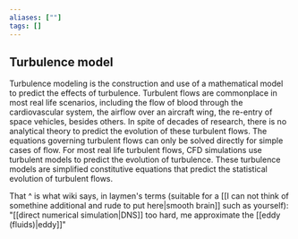 ```yaml
---
aliases: [""]
tags: []
---
```


## Turbulence model
Turbulence modeling is the construction and use of a mathematical model to predict the effects of turbulence. Turbulent flows are commonplace in most real life scenarios, including the flow of blood through the cardiovascular system, the airflow over an aircraft wing, the re-entry of space vehicles, besides others. In spite of decades of research, there is no analytical theory to predict the evolution of these turbulent flows. The equations governing turbulent flows can only be solved directly for simple cases of flow. For most real life turbulent flows, CFD simulations use turbulent models to predict the evolution of turbulence. These turbulence models are simplified constitutive equations that predict the statistical evolution of turbulent flows.

That ^ is what wiki says, in laymen's terms (suitable for a [[I can not think of somethine additional and rude to put here|smooth brain]] such as yourself): "[[direct numerical simulation|DNS]] too hard, me approximate the [[eddy (fluids)|eddy]]"